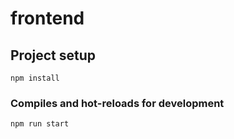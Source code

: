 # frontend

## Project setup
```
npm install
```

### Compiles and hot-reloads for development
```
npm run start
```
